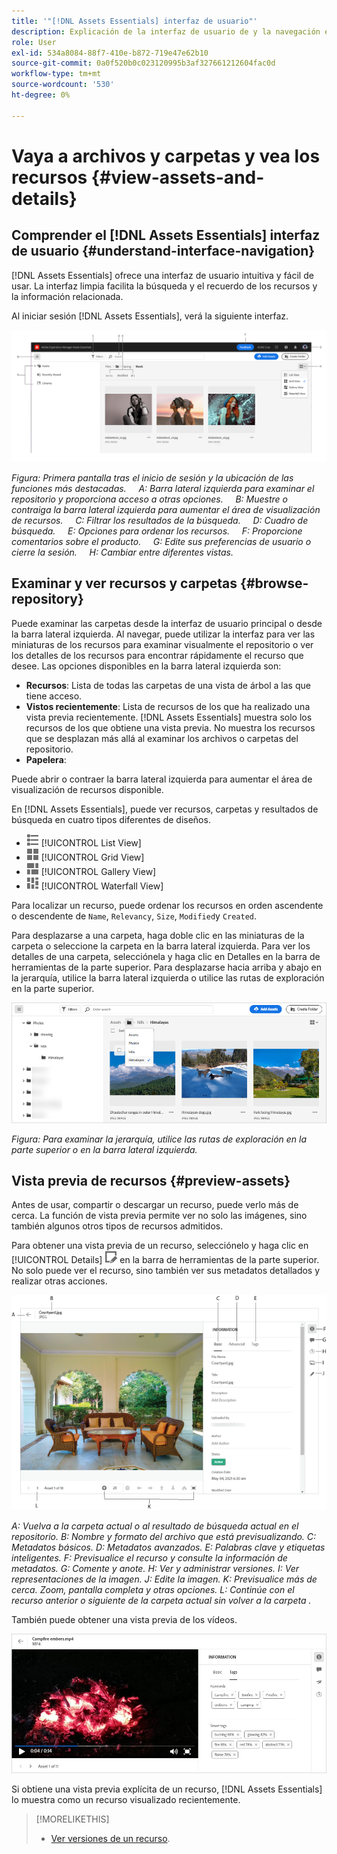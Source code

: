 ```yaml
---
title: '"[!DNL Assets Essentials] interfaz de usuario"'
description: Explicación de la interfaz de usuario de y la navegación en [!DNL Assets Essentials].
role: User
exl-id: 534a8084-88f7-410e-b872-719e47e62b10
source-git-commit: 0a0f520b0c023120995b3af327661212604fac0d
workflow-type: tm+mt
source-wordcount: '530'
ht-degree: 0%

---
```


# Vaya a archivos y carpetas y vea los recursos {#view-assets-and-details}

<!-- TBD: Give screenshots of all views with many assets. Zoom out to showcase how the thumbnails/tiles flow on the UI in different views. -->

<!-- TBD: The options in left sidebar may change. Shared with me and Shared by me are missing for now. Update this section as UI is updated. -->

## Comprender el [!DNL Assets Essentials] interfaz de usuario {#understand-interface-navigation}

[!DNL Assets Essentials] ofrece una interfaz de usuario intuitiva y fácil de usar. La interfaz limpia facilita la búsqueda y el recuerdo de los recursos y la información relacionada.

Al iniciar sesión [!DNL Assets Essentials], verá la siguiente interfaz.

<!-- TBD: Update this screenshot. Remove top bar. Remove 2 labels from top bar. -->

![[!DNL Assets Essentials] interfaz de usuario](assets/essentials-interface1.png)

*Figura: Primera pantalla tras el inicio de sesión y la ubicación de las funciones más destacadas.*
    *A: Barra lateral izquierda para examinar el repositorio y proporciona acceso a otras opciones.*
    *B: Muestre o contraiga la barra lateral izquierda para aumentar el área de visualización de recursos.*
    *C: Filtrar los resultados de la búsqueda.*
    *D: Cuadro de búsqueda.*
    *E: Opciones para ordenar los recursos.*
    *F: Proporcione comentarios sobre el producto.*
    *G: Edite sus preferencias de usuario o cierre la sesión.*
    *H: Cambiar entre diferentes vistas.*

<!-- TBD: Need an embedded video here with narration. It has to be hosted on MPC to be embeddable. -->

## Examinar y ver recursos y carpetas {#browse-repository}

Puede examinar las carpetas desde la interfaz de usuario principal o desde la barra lateral izquierda. Al navegar, puede utilizar la interfaz para ver las miniaturas de los recursos para examinar visualmente el repositorio o ver los detalles de los recursos para encontrar rápidamente el recurso que desee. Las opciones disponibles en la barra lateral izquierda son:

* **Recursos**: Lista de todas las carpetas de una vista de árbol a las que tiene acceso.
* **Vistos recientemente**: Lista de recursos de los que ha realizado una vista previa recientemente. [!DNL Assets Essentials] muestra solo los recursos de los que obtiene una vista previa. No muestra los recursos que se desplazan más allá al examinar los archivos o carpetas del repositorio.
* **Papelera**:

<!-- TBD: Not sure if we want to publish these right now. CC Libs are beta as per Greg.
* **Libraries**: Access to [!DNL Adobe Creative Cloud Team] (CCT) Libraries view. This view is visible only if the user is entitled to CCT Libraries.
-->

<!-- TBD: My Work Space shows task inbox and it is not visible on AEM Cloud Demos as of now. It is the source of truth server hence not documenting My Work Space option for now.
-->

Puede abrir o contraer la barra lateral izquierda para aumentar el área de visualización de recursos disponible.

En [!DNL Assets Essentials], puede ver recursos, carpetas y resultados de búsqueda en cuatro tipos diferentes de diseños.

* ![icono de vista de lista](assets/do-not-localize/list-view.png) [!UICONTROL List View]
* ![icono de vista de cuadrícula](assets/do-not-localize/grid-view.png) [!UICONTROL Grid View]
* ![icono de vista de galería](assets/do-not-localize/gallery-view.png) [!UICONTROL Gallery View]
* ![icono de vista de cascada](assets/do-not-localize/waterfall-view.png) [!UICONTROL Waterfall View]

Para localizar un recurso, puede ordenar los recursos en orden ascendente o descendente de `Name`, `Relevancy`, `Size`, `Modified`y `Created`.

Para desplazarse a una carpeta, haga doble clic en las miniaturas de la carpeta o seleccione la carpeta en la barra lateral izquierda. Para ver los detalles de una carpeta, selecciónela y haga clic en Detalles en la barra de herramientas de la parte superior. Para desplazarse hacia arriba y abajo en la jerarquía, utilice la barra lateral izquierda o utilice las rutas de exploración en la parte superior.

![Examinar carpetas](assets/browsing-folders.png)

*Figura: Para examinar la jerarquía, utilice las rutas de exploración en la parte superior o en la barra lateral izquierda.*

## Vista previa de recursos {#preview-assets}

Antes de usar, compartir o descargar un recurso, puede verlo más de cerca. La función de vista previa permite ver no solo las imágenes, sino también algunos otros tipos de recursos admitidos.

Para obtener una vista previa de un recurso, selecciónelo y haga clic en [!UICONTROL Details] ![icono de detalles](assets/do-not-localize/edit-in-icon.png) en la barra de herramientas de la parte superior. No solo puede ver el recurso, sino también ver sus metadatos detallados y realizar otras acciones.

![Vista previa de un recurso](assets/preview-asset.png)

*A: Vuelva a la carpeta actual o al resultado de búsqueda actual en el repositorio.*
*B: Nombre y formato del archivo que está previsualizando.*
*C: Metadatos básicos.*
*D: Metadatos avanzados.*
*E: Palabras clave y etiquetas inteligentes.*
*F: Previsualice el recurso y consulte la información de metadatos.*
*G: Comente y anote.*
*H: Ver y administrar versiones.*
*I: Ver representaciones de la imagen.*
*J: Edite la imagen.*
*K: Previsualice más de cerca. Zoom, pantalla completa y otras opciones.*
*L: Continúe con el recurso anterior o siguiente de la carpeta actual sin volver a la carpeta .*

También puede obtener una vista previa de los vídeos.

![Vista previa del vídeo](/help/assets/preview-video.png)

Si obtiene una vista previa explícita de un recurso, [!DNL Assets Essentials] lo muestra como un recurso visualizado recientemente.

<!-- TBD: Describe the options.

Explicitly previewed assets are displayed as recently viewed assets. Give screenshot of this.
Other use cases after previewing.
-->

>[!MORELIKETHIS]
>
>* [Ver versiones de un recurso](/help/manage-organize.md#view-versions).

